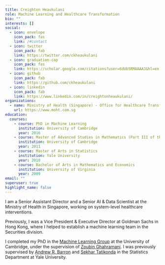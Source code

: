```yaml
---
title: Creighton Heaukulani
role: Machine Learning and Healthcare Transformation
bio: ""
interests: []
social:
  - icon: envelope
    icon_pack: fas
    link: /#contact
  - icon: twitter
    icon_pack: fab
    link: https://twitter.com/ckheaukulani
  - icon: graduation-cap
    icon_pack: fas
    link: https://scholar.google.com/citations?user=6dUb5RMAAAAJ&hl=en
  - icon: github
    icon_pack: fab
    link: https://github.com/ckheaukulani
  - icon: linkedin
    icon_pack: fab
    link: https://www.linkedin.com/in/creightonheaukulani/
organizations:
  - name: Ministry of Health (Singapore) - Office for Healthcare Transformation
    url: https://www.moht.com.sg
education:
  courses:
    - course: PhD in Machine Learning
      institution: University of Cambridge
      year: 2016
    - course: Master of Advanced Studies in Mathematics (Part III of the Maths Tripos)
      institution: University of Cambridge
      year: 2011
    - course: Master of Arts in Statistics
      institution: Yale University
      year: 2010
    - course: Bachelor of Arts in Mathematics and Economics
      institution: University of Virginia
      year: 2009
email: ""
superuser: true
highlight_name: false
---
```

I am a Senior Assistant Director and a Senior AI & Data Scientist at the Ministry of Health in Singapore, working on system-level healthcare interventions.

Previously, I was a Vice President & Executive Director at Goldman Sachs in Hong Kong, where I helped to establish a machine learning team in the Securities division.

I completed my PhD in the [Machine Learning Group](http://mlg.eng.cam.ac.uk/) at the University of Cambridge, under the supervision of [Zoubin Ghahramani](http://mlg.eng.cam.ac.uk/zoubin/). I was previously supervised by [Andrew R. Barron](http://www.stat.yale.edu/~arb4/) and [Sekhar Tatikonda](http://pantheon.yale.edu/~sct29/) in the Statistics Department at Yale University.
